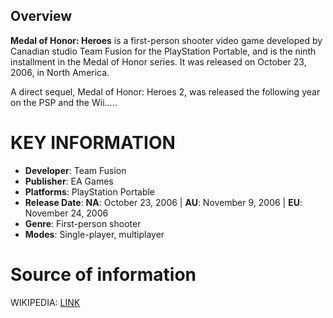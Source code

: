 ## Overview


**Medal of Honor: Heroes** is a first-person shooter video game developed by Canadian studio Team Fusion for the PlayStation Portable, and is the ninth installment in the Medal of Honor series. It was released on October 23, 2006, in North America.

A direct sequel, Medal of Honor: Heroes 2, was released the following year on the PSP and the Wii.....
# KEY INFORMATION

- **Developer**: Team Fusion
- **Publisher**: EA Games
- **Platforms**: PlayStation Portable
- **Release Date**: **NA**: October 23, 2006 | **AU**: November 9, 2006 | **EU**: November 24, 2006
- **Genre**: First-person shooter
- **Modes**: Single-player, multiplayer
# Source of information
 WIKIPEDIA: [LINK](https://en.wikipedia.org/wiki/Medal_of_Honor:_Heroes)